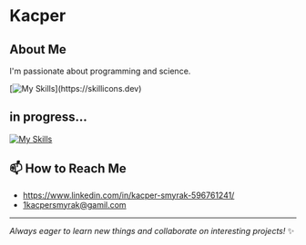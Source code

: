 # Kacper

## About Me
I'm passionate about programming and science. 

  
[![My Skills](https://skillicons.dev/icons?i=azure,powershell,bash,ubuntu,kali,windows,py,cpp,django,dotnet,git,html,css,js,typescript,react,java,latex,mysql,neovim,obsidian,)](https://skillicons.dev)

## in progress...
[![My Skills](https://skillicons.dev/icons?i=cs)](https://skillicons.dev)


## 📫 How to Reach Me
* https://www.linkedin.com/in/kacper-smyrak-596761241/
* 1kacpersmyrak@gamil.com


---
*Always eager to learn new things and collaborate on interesting projects!* ✨
